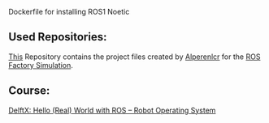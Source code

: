 Dockerfile for installing ROS1 Noetic

## Used Repositories:
[This](https://github.com/scarecrow3773/ros2-edx-files) Repository contains the project files created by [Alperenlcr](https://github.com/Alperenlcr) for the [ROS Factory Simulation](https://github.com/Alperenlcr/ROS_Factory_Simulation.git).

## Course:
[DelftX: Hello (Real) World with ROS – Robot Operating System](https://www.edx.org/learn/robotics/delft-university-of-technology-hello-real-world-with-ros-robot-operating-system)
